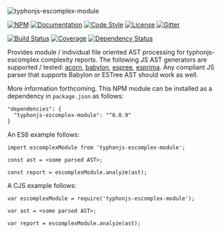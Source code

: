 ![typhonjs-escomplex-module](https://i.imgur.com/xsQDVG1.png)

[![NPM](https://img.shields.io/npm/v/typhonjs-escomplex-module.svg?label=npm)](https://www.npmjs.com/package/typhonjs-escomplex-module)
[![Documentation](http://docs.typhonjs.io/typhonjs-node-escomplex/typhonjs-escomplex-module/badge.svg)](http://docs.typhonjs.io/typhonjs-node-escomplex/typhonjs-escomplex-module/)
[![Code Style](https://img.shields.io/badge/code%20style-allman-yellowgreen.svg?style=flat)](https://en.wikipedia.org/wiki/Indent_style#Allman_style)
[![License](https://img.shields.io/badge/license-MPLv2-yellowgreen.svg?style=flat)](https://github.com/typhonjs-node-escomplex/typhonjs-escomplex-module/blob/master/LICENSE)
[![Gitter](https://img.shields.io/gitter/room/typhonjs/TyphonJS.svg)](https://gitter.im/typhonjs/TyphonJS)

[![Build Status](https://travis-ci.org/typhonjs-node-escomplex/typhonjs-escomplex-module.svg?branch=master)](https://travis-ci.org/typhonjs-node-escomplex/typhonjs-escomplex-module)
[![Coverage](https://img.shields.io/codecov/c/github/typhonjs-node-escomplex/typhonjs-escomplex-module.svg)](https://codecov.io/github/typhonjs-node-escomplex/typhonjs-escomplex-module)
[![Dependency Status](https://www.versioneye.com/user/projects/575ddc4a7757a00034dc5438/badge.svg?style=flat)](https://www.versioneye.com/user/projects/575ddc4a7757a00034dc5438)

Provides module / individual file oriented AST processing for typhonjs-escomplex complexity reports. The following JS AST generators are supported / tested: [acorn](https://www.npmjs.com/package/acorn), [babylon](https://www.npmjs.com/package/babylon), [espree](https://www.npmjs.com/package/espree), [esprima](https://www.npmjs.com/package/esprima). Any compliant JS parser that supports Babylon or ESTree AST should work as well.

More information forthcoming. This NPM module can be installed as a dependency in `package.json` as follows:
```
"dependencies": {
  "typhonjs-escomplex-module": "^0.0.9"
}
```

An ES6 example follows:
```
import escomplexModule from 'typhonjs-escomplex-module';

const ast = <some parsed AST>;

const report = escomplexModule.analyze(ast);
```


A CJS example follows:
```
var escomplexModule = require('typhonjs-escomplex-module');

var ast = <some parsed AST>;

var report = escomplexModule.analyze(ast);
```
